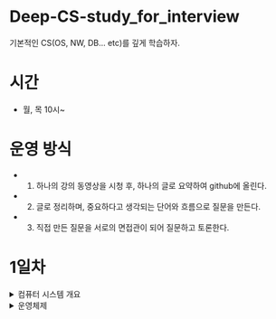 # Deep-CS-study_for_interview
기본적인 CS(OS, NW, DB... etc)를 깊게 학습하자.

# 시간

- 월, 목 10시~


# 운영 방식

- 1. 하나의 강의 동영상을 시청 후, 하나의 글로 요약하여 github에 올린다.
- 2. 글로 정리하며, 중요하다고 생각되는 단어와 흐름으로 질문을 만든다.
- 3. 직접 만든 질문을 서로의 면접관이 되어 질문하고 토론한다.

# 1일차

<details>
  <summary>컴퓨터 시스템 개요 </summary>
    <div markdown="1">
    <link> https://youtu.be/EdTtGv9w2sA</link>
</details>

<details>
  <summary> 운영체제 </summary>
    <div markdown="1">
    <link> https://youtu.be/nxl_cUd55Ag </link>
</details>



